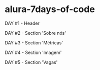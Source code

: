 # alura-7days-of-code

DAY #1 - Header

DAY #2 - Section 'Sobre nós'

DAY #3 - Section 'Métricas'

DAY #4 - Section 'Imagem'

DAY #5 - Section 'Vagas'
